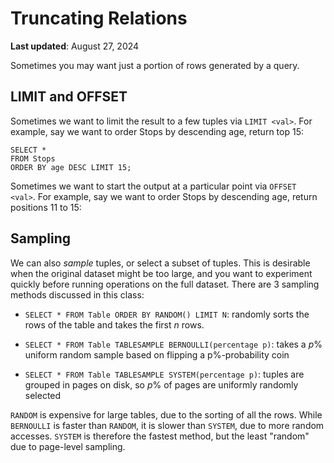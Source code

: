 # Truncating Relations

**Last updated**: August 27, 2024

Sometimes you may want just a portion of rows generated by a query.

## LIMIT and OFFSET

Sometimes we want to limit the result to a few tuples via `LIMIT <val>`.
For example, say we want to order Stops by descending age, return top
15:

    SELECT *
    FROM Stops
    ORDER BY age DESC LIMIT 15;

Sometimes we want to start the output at a particular point via
`OFFSET <val>`. For example, say we want to order Stops by descending
age, return positions 11 to 15:

## Sampling

We can also *sample* tuples, or select a subset of tuples. This is
desirable when the original dataset might be too large, and you want to
experiment quickly before running operations on the full dataset. There
are 3 sampling methods discussed in this class:

-   `SELECT * FROM Table ORDER BY RANDOM() LIMIT N`: randomly sorts the
    rows of the table and takes the first $n$ rows.

-   `SELECT * FROM Table TABLESAMPLE BERNOULLI(percentage p)`: takes a
    $p\%$ uniform random sample based on flipping a p%-probability coin

-   `SELECT * FROM Table TABLESAMPLE SYSTEM(percentage p)`: tuples are
    grouped in pages on disk, so $p\%$ of pages are uniformly randomly
    selected

`RANDOM` is expensive for large tables, due to the sorting of all the
rows. While `BERNOULLI` is faster than `RANDOM`, it is slower than
`SYSTEM`, due to more random accesses. `SYSTEM` is therefore the fastest
method, but the least "random" due to page-level sampling.
